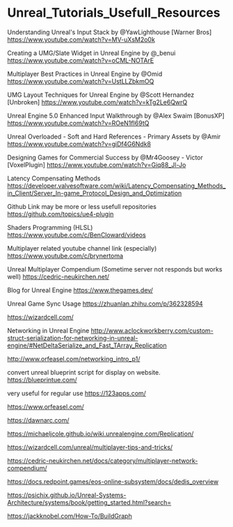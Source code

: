 # Unreal_Tutorials_Usefull_Resources

Understanding Unreal's Input Stack by @YawLighthouse [Warner Bros] 
https://www.youtube.com/watch?v=MV-uXsM2o0k

Creating a UMG/Slate Widget in Unreal Engine by @_benui 
https://www.youtube.com/watch?v=oCML-NOTArE

Multiplayer Best Practices in Unreal Engine by @Omid
https://www.youtube.com/watch?v=UstLLZbkmOQ

UMG Layout Techniques for Unreal Engine by @Scott Hernandez [Unbroken] 
https://www.youtube.com/watch?v=kTg2Le6QwrQ

Unreal Engine 5.0 Enhanced Input Walkthrough by @Alex Swaim [BonusXP] 
https://www.youtube.com/watch?v=ROeN1fI69tQ

Unreal Overloaded - Soft and Hard References - Primary Assets by @Amir 
https://www.youtube.com/watch?v=giDf4G6Ndk8

Designing Games for Commercial Success by @Mr4Goosey - Victor [VoxelPlugin]
https://www.youtube.com/watch?v=Giq88_Jl-Jo 

Latency Compensating Methods
https://developer.valvesoftware.com/wiki/Latency_Compensating_Methods_in_Client/Server_In-game_Protocol_Design_and_Optimization

Github Link may be more or less usefull repositories
https://github.com/topics/ue4-plugin

Shaders Programming (HLSL)
https://www.youtube.com/c/BenCloward/videos

Multiplayer related youtube channel link (especially)
https://www.youtube.com/c/brynertoma

Unreal Multiplayer Compendium (Sometime server not responds but works well)
https://cedric-neukirchen.net/

Blog for Unreal Engine
https://www.thegames.dev/

Unreal Game Sync Usage
https://zhuanlan.zhihu.com/p/362328594

https://wizardcell.com/

Networking in Unreal Engine
http://www.aclockworkberry.com/custom-struct-serialization-for-networking-in-unreal-engine/#NetDeltaSerialize_and_Fast_TArray_Replication

http://www.orfeasel.com/networking_intro_p1/

convert unreal blueprint script for display on website. 
https://blueprintue.com/

very useful for regular use
https://123apps.com/

https://www.orfeasel.com/

https://dawnarc.com/

https://michaeljcole.github.io/wiki.unrealengine.com/Replication/

https://wizardcell.com/unreal/multiplayer-tips-and-tricks/

https://cedric-neukirchen.net/docs/category/multiplayer-network-compendium/

https://docs.redpoint.games/eos-online-subsystem/docs/dedis_overview

https://psichix.github.io/Unreal-Systems-Architecture/systems/book/getting_started.html?search=

https://jackknobel.com/How-To/BuildGraph
